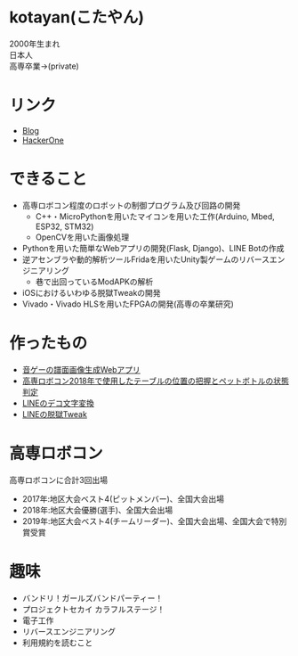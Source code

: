 # kotayan(こたやん)
2000年生まれ  
日本人  
高専卒業→(private)

# リンク
- [Blog](https://www.kotayan.xyz/)  
- [HackerOne](https://hackerone.com/kotayan)

# できること
- 高専ロボコン程度のロボットの制御プログラム及び回路の開発
  - C++・MicroPythonを用いたマイコンを用いた工作(Arduino, Mbed, ESP32, STM32)  
  - OpenCVを用いた画像処理  
- Pythonを用いた簡単なWebアプリの開発(Flask, Django)、LINE Botの作成  
- 逆アセンブラや動的解析ツールFridaを用いたUnity製ゲームのリバースエンジニアリング
  - 巷で出回っているModAPKの解析   
- iOSにおけるいわゆる脱獄Tweakの開発  
- Vivado・Vivado HLSを用いたFPGAの開発(高専の卒業研究)  

# 作ったもの
- [音ゲーの譜面画像生成Webアプリ](https://sekai-sus-2img.vercel.app/)
- [高専ロボコン2018年で使用したテーブルの位置の把握とペットボトルの状態判定](https://github.com/k0tayan/PathPlanning)
- [LINEのデコ文字変換](https://github.com/k0tayan/LineEmoji)
- [LINEの脱獄Tweak](https://github.com/k0tayan/LINNE)

# 高専ロボコン
高専ロボコンに合計3回出場  
- 2017年:地区大会ベスト4(ピットメンバー)、全国大会出場
- 2018年:地区大会優勝(選手)、全国大会出場
- 2019年:地区大会ベスト4(チームリーダー)、全国大会出場、全国大会で特別賞受賞

# 趣味
- バンドリ！ガールズバンドパーティー！
- プロジェクトセカイ カラフルステージ！
- 電子工作
- リバースエンジニアリング
- 利用規約を読むこと
